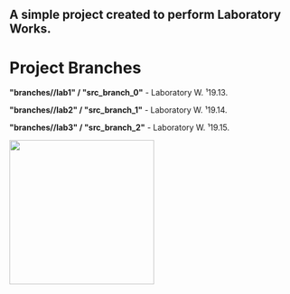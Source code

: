 ## **A simple project created to perform Laboratory Works.**

# Project Branches
**"branches//lab1" / "src_branch_0"** - Laboratory W. ¹19.13.  

**"branches//lab2" / "src_branch_1"** - Laboratory W. ¹19.14.

**"branches//lab3" / "src_branch_2"** - Laboratory W. ¹19.15.

<img src="https://github.com/flyingllama1/simple_prj/blob/main/important.gif?raw=true" height="256">
